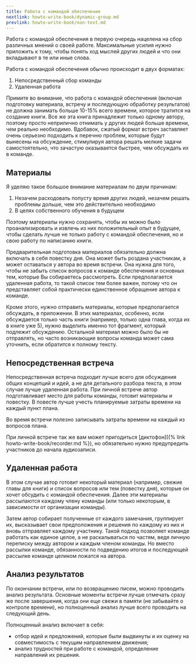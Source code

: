 ```yaml
---
title: Работа с командой обеспечения
nextlink: howto-write-book/dynamic-group.md
prevlink: howto-write-book/non-text.md
---
```


Работа с командой обеспечения в первую очередь нацелена на сбор
различных мнений о своей работе.  Максимальные усилия нужно приложить
к тому, чтобы понять ход мыслей других людей и что они вкладывают в те
или иные слова.

Работа с командой обеспечения обычно происходит в двух форматах:
1. Непосредственный сбор команды
2. Удаленная работа

Примите во внимание, что работа с командой обеспечения (включая
подготовку материала, встречу и последующую обработку результатов) не
должна занимать больше 10-15% всего времени, которое тратится на
создание книги.  Все же эта книга принадлежит только одному автору,
поэтому просто неприлично отнимать у других людей больше времени, чем
реально необходимо.  Вдобавок, сжатый формат встреч заставляет очень
серьезно подходить к перечню проблем, которые будут вынесены на
обсуждение, стимулируя автора решать мелкие задачи самостоятельно, что
зачастую оказывается быстрее, чем обсуждать их в команде.

## Материалы

Я уделяю такое большое внимание материалам по двум причинам:
1. Незачем расходовать попусту время других людей, незачем решать
   проблемы дольше, чем это действительно необходимо
2. В целях собственного обучения в будущем

Поэтому материалы нужно сохранять, чтобы их можно было
проанализировать и извлечь из них положительный опыт в будущее, чтобы
сделать лучше не только работу с командой обеспечения, но и свою
работу по написанию книги.

Предварительная подготовка материалов обязательно должна включать в
себя повестку дня.  Она может быть роздана участникам, а может
оставаться у автора во время встречи.  Она нужна для того, чтобы не
забыть список вопросов к команде обеспечения и основных тем, которые
Вы собираетесь рассмотреть.  Если предполагается удаленная работа, то
такой список тем более важен, потому что он представляет собой
практически единственное обращение автора к команде.

Кроме этого, нужно отправить материалы, которые предполагается
обсуждать, в приложении.  В этих материалах, особенно, если
обсуждается только часть книги (например, только одна глава, когда их
в книге уже 5), нужно выделить именно тот фрагмент, который подлежит
обсуждению.  Остальной материал можно было бы не отправлять, но часто
возникающие вопросы команда может сама уточнить, если обратится к
полному тексту.

## Непосредственная встреча

Непосредственная встреча подходит лучше всего для обсуждения общих
концепций и идей, а не для детального разбора текста, в этом случае
лучше удаленная работа.  При личной встрече автор подготавливает место
для работы команды, готовит материалы и повестку.  В повесте лучше
учесть планируемые затраты времени на каждый пункт плана.

Во время встречи полезно записывать затраты времени на каждый из
вопросов плана.

При личной встрече так же вам может пригодиться [диктофон]({% link
howto-write-book/recorder.md %}), но обязательно нужно предупредить
участников до начала аудиозаписи.

## Удаленная работа

В этом случае автор готовит некоторый материал (например, свежие главы
для книги) и список вопросов или тем (повестку дня), которые он хочет обсудить
с командой обеспечения.  Далее эти материалы рассылаются каждому члену
команды (или только некоторым, в зависимости от организации команды).

Затем автор собирает полученные от каждого замечания, группирует их,
высказывает свои предположения и решения по каждому из них и вновь
отправляет каждому участнику.  Такой подход позволяет команде работать
как единое целое, а не раскалываться по частям, ведя личную переписку
между автором и каждым членом команды.  Но вместо рассылки команде,
обязанности по подведению итогов и последующей рассылке команде
целиком ложатся на автора.

## Анализ результатов

По окончании встречи, или по возвращению писем, можно проводить анализ
результата.  Основные моменты встречи лучше отмечать сразу же после
завершения, когда они еще свежи в памяти (не забывайте о контроле
времени), но полноценный анализ лучше всего проводить на следующий
день.

Полноценный анализ включает в себя:
- отбор идей и предложений, которые были выдвинуты и их оценку на
  совместимость с текущим направлением движения;
- анализ трудностей при работе с командой, определение направлений их
  решения.
